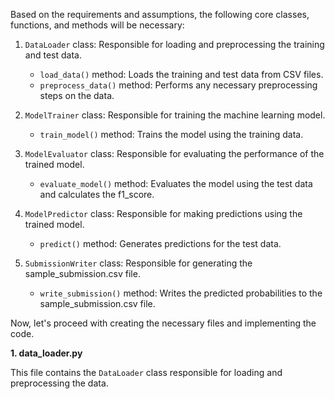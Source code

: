 Based on the requirements and assumptions, the following core classes, functions, and methods will be necessary:

1. `DataLoader` class: Responsible for loading and preprocessing the training and test data.
   - `load_data()` method: Loads the training and test data from CSV files.
   - `preprocess_data()` method: Performs any necessary preprocessing steps on the data.

2. `ModelTrainer` class: Responsible for training the machine learning model.
   - `train_model()` method: Trains the model using the training data.

3. `ModelEvaluator` class: Responsible for evaluating the performance of the trained model.
   - `evaluate_model()` method: Evaluates the model using the test data and calculates the f1_score.

4. `ModelPredictor` class: Responsible for making predictions using the trained model.
   - `predict()` method: Generates predictions for the test data.

5. `SubmissionWriter` class: Responsible for generating the sample_submission.csv file.
   - `write_submission()` method: Writes the predicted probabilities to the sample_submission.csv file.

Now, let's proceed with creating the necessary files and implementing the code.

**1. data_loader.py**

This file contains the `DataLoader` class responsible for loading and preprocessing the data.

